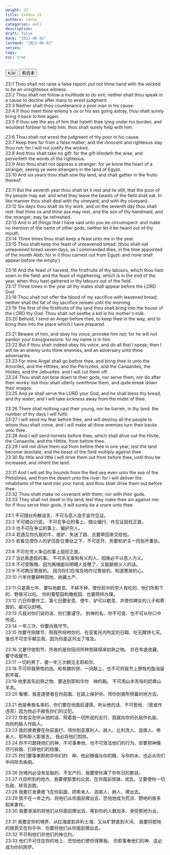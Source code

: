 ```yaml
---
weight: 23
title: Exodus 23
authors: Lenny
categories: null
description: 
draft: false
date: "2023-06-02"
lastmod: "2023-06-02"
series: 
tags: 
toc: true
---
```


<!--more-->

<!-- Tab links -->
<div class="tab">
  <button class="tablinks active" onclick="tablabel(event, 'english')">KJV</button>
  <button class="tablinks" onclick="tablabel(event, 'chinese')">和合本</button>
  
</div>

<!-- Tab content -->
<div id="english" class="tabcontent" style="display:block">

23:1 Thou shalt not raise a false report: put not thine hand with the wicked to be an unrighteous witness.  
23:2 Thou shalt not follow a multitude to do evil; neither shalt thou speak in a cause to decline after many to wrest judgment:  
23:3 Neither shalt thou countenance a poor man in his cause.  
23:4 If thou meet thine enemy's ox or his ass going astray, thou shalt surely bring it back to him again.  
23:5 If thou see the ass of him that hateth thee lying under his burden, and wouldest forbear to help him, thou shalt surely help with him.  

23:6 Thou shalt not wrest the judgment of thy poor in his cause.  
23:7 Keep thee far from a false matter; and the innocent and righteous slay thou not: for I will not justify the wicked.  
23:8 And thou shalt take no gift: for the gift blindeth the wise, and perverteth the words of the righteous.  
23:9 Also thou shalt not oppress a stranger: for ye know the heart of a stranger, seeing ye were strangers in the land of Egypt.  
23:10 And six years thou shalt sow thy land, and shalt gather in the fruits thereof:  

23:11 But the seventh year thou shalt let it rest and lie still; that the poor of thy people may eat: and what they leave the beasts of the field shall eat. In like manner thou shalt deal with thy vineyard, and with thy oliveyard.  
23:12 Six days thou shalt do thy work, and on the seventh day thou shalt rest: that thine ox and thine ass may rest, and the son of thy handmaid, and the stranger, may be refreshed.  
23:13 And in all things that I have said unto you be circumspect: and make no mention of the name of other gods, neither let it be heard out of thy mouth.  
23:14 Three times thou shalt keep a feast unto me in the year.  
23:15 Thou shalt keep the feast of unleavened bread: (thou shalt eat unleavened bread seven days, as I commanded thee, in the time appointed of the month Abib; for in it thou camest out from Egypt: and none shall appear before me empty:)

23:16 And the feast of harvest, the firstfruits of thy labours, which thou hast sown in the field: and the feast of ingathering, which is in the end of the year, when thou hast gathered in thy labours out of the field.  
23:17 Three times in the year all thy males shall appear before the LORD God.  
23:18 Thou shalt not offer the blood of my sacrifice with leavened bread; neither shall the fat of my sacrifice remain until the morning.  
23:19 The first of the firstfruits of thy land thou shalt bring into the house of the LORD thy God. Thou shalt not seethe a kid in his mother's milk.  
23:20 Behold, I send an Angel before thee, to keep thee in the way, and to bring thee into the place which I have prepared.  

23:21 Beware of him, and obey his voice, provoke him not; for he will not pardon your transgressions: for my name is in him.  
23:22 But if thou shalt indeed obey his voice, and do all that I speak; then I will be an enemy unto thine enemies, and an adversary unto thine adversaries.  
23:23 For mine Angel shall go before thee, and bring thee in unto the Amorites, and the Hittites, and the Perizzites, and the Canaanites, the Hivites, and the Jebusites: and I will cut them off.  
23:24 Thou shalt not bow down to their gods, nor serve them, nor do after their works: but thou shalt utterly overthrow them, and quite break down their images.  
23:25 And ye shall serve the LORD your God, and he shall bless thy bread, and thy water; and I will take sickness away from the midst of thee.  

23:26 There shall nothing cast their young, nor be barren, in thy land: the number of thy days I will fulfil.  
23:27 I will send my fear before thee, and will destroy all the people to whom thou shalt come, and I will make all thine enemies turn their backs unto thee.  
23:28 And I will send hornets before thee, which shall drive out the Hivite, the Canaanite, and the Hittite, from before thee.  
23:29 I will not drive them out from before thee in one year; lest the land become desolate, and the beast of the field multiply against thee.  
23:30 By little and little I will drive them out from before thee, until thou be increased, and inherit the land.  

23:31 And I will set thy bounds from the Red sea even unto the sea of the Philistines, and from the desert unto the river: for I will deliver the inhabitants of the land into your hand; and thou shalt drive them out before thee.  
23:32 Thou shalt make no covenant with them, nor with their gods.  
23:33 They shall not dwell in thy land, lest they make thee sin against me: for if thou serve their gods, it will surely be a snare unto thee.  

</div>


<div id="chinese" class="tabcontent">

23:1 不可随伙布散谣言、不可与恶人连手妄作见证。  
23:2 不可随众行恶。  不可在争讼的事上、随众偏行、作见证屈枉正直。  
23:3 也不可在争讼的事上、偏护穷人。  
23:4 若遇见你仇敌的牛、或驴、失迷了路、总要牵回来交给他。  
23:5 若看见恨你人的驴压卧在重驮之下、不可走开、务要和驴主一同抬开重驮。  

23:6 不可在穷人争讼的事上屈枉正直。  
23:7 当远离虚假的事。  不可杀无辜和有义的人、因我必不以恶人为义。  
23:8 不可受贿赂、因为贿赂能叫明眼人变瞎了、又能颠倒义人的话。  
23:9 不可欺压寄居的。  因为你们在埃及地作过寄居的、知道寄居的心。  
23:10 六年你要耕种田地、收藏土产、

23:11 只是第七年、要叫地歇息、不耕不种、使你民中的穷人有吃的、他们所剩下的、野兽可以吃。  你的葡萄园和橄榄园、也要照样办理。  
23:12 六日你要作工、第七日要安息、使牛、驴可以歇息、并使你婢女的儿子和寄居的、都可以舒畅。  
23:13 凡我对你们说的话、你们要谨守。  别神的名、你不可提、也不可从你口中传说。  
23:14 一年三次、你要向我守节。  
23:15 你要守除酵节、照我所吩咐你的、在亚笔月内所定的日期、吃无酵饼七天。  谁也不可空手朝见我、因为你是这月出了埃及。  

23:16 又要守收割节、所收的是你田间所种劳碌得来初熟之物。  并在年底收藏、要守收藏节。  
23:17 一切的男丁、要一年三次朝见主耶和华。  
23:18 不可将我祭牲的血、和有酵的饼、一同献上、也不可将我节上祭牲的脂油留到早晨。  
23:19 地里首先初熟之物、要送到耶和华你　神的殿。  不可用山羊羔母的奶煮山羊羔。  
23:20 看哪、我差遣使者在你前面、在路上保护你、领你到我所预备的地方去。  

23:21 他是奉我名来的、你们要在他面前谨慎、听从他的话、不可惹他、〔惹或作违背〕因为他必不赦免你们的过犯。  
23:22 你若实在听从他的话、照着我一切所说的去行、我就向你的仇敌作仇敌、向你的敌人作敌人。  
23:23 我的使者要在你前面行、领你到亚摩利人、赫人、比利洗人、迦南人、希未人、耶布斯人那里去。  我必将他们剪除。  
23:24 你不可跪拜他们的神、不可事奉他、也不可效法他们的行为、却要把神像尽行拆毁、打碎他们的柱像。  
23:25 你们要事奉耶和华你们的　神、他必赐福与你的粮、与你的水、也必从你们中间除去疾病。  

23:26 你境内必没有坠胎的、不生产的、我要使你满了你年日的数目。  
23:27 凡你所到的地方、我要使那里的众民、在你面前惊骇、扰乱、又要使你一切仇敌、转背逃跑。  
23:28 我要打发黄蜂飞在你前面、把希未人、迦南人、赫人、撵出去。  
23:29 我不在一年之内、将他们从你面前撵出去、恐怕地成为荒凉、野地的兽多起来害你。  
23:30 我要渐渐的将他们从你面前撵出去、等到你的人数加多、承受那地为业。  

23:31 我要定你的境界、从红海直到非利士海、又从旷野直到大河。  我要将那地的居民交在你手中、你要将他们从你面前撵出去。  
23:32 不可和他们并他们的神立约。  
23:33 他们不可住在你的地上、恐怕他们使你得罪我。  你若事奉他们的神、这必成为你的网罗。  

</div>


